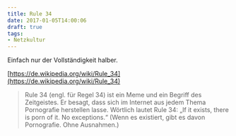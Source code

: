 ```yaml
---
title: Rule 34
date: 2017-01-05T14:00:06
draft: true
tags:
- Netzkultur
---
```


Einfach nur der Vollständigkeit halber.

[https://de.wikipedia.org/wiki/Rule_34](https://de.wikipedia.org/wiki/Rule_34)

> Rule 34 (engl. für Regel 34) ist ein Meme und ein Begriff des
> Zeitgeistes. Er besagt, dass sich im Internet aus jedem Thema Pornografie
> herstellen lasse. Wörtlich lautet Rule 34: „If it exists, there is porn
> of it. No exceptions.“ (Wenn es existiert, gibt es davon Pornografie.
> Ohne Ausnahmen.)
